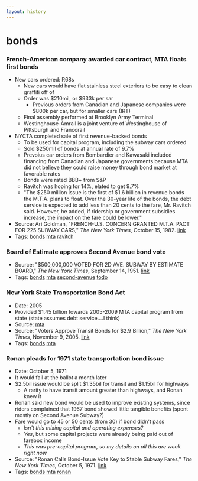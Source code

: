 ```yaml
---
layout: history
---
```

# bonds
### French-American company awarded car contract, MTA floats first bonds
- New cars ordered: R68s
  - New cars would have flat stainless steel exteriors to be easy to clean graffiti off of
  - Order was $210mil, or $933k per sar
    - Previous orders from Canadian and Japanese companies were $800k per car, but for smaller cars (IRT)
  - Final assembly performed at Brooklyn Army Terminal
  - Westinghouse-Amrail is a joint venture of Westinghouse of Pittsburgh and Francorail
- NYCTA completed sale of first revenue-backed bonds
  - To be used for capital program, including the subway cars ordered
  - Sold $250mil of bonds at annual rate of 9.7%
  - Prevoius car orders from Bombardier and Kawasaki included financing from Canadian and Japanese governments because MTA did not believe they could raise money through bond market at favorable rates
  - Bonds were rated BBB+ from S&P
  - Ravitch was hoping for 14%, elated to get 9.7%
  - "The $250 million issue is the first of $1.6 billion in revenue bonds the M.T.A. plans to float. Over the 30-year life of the bonds, the debt service is expected to add less than 20 cents to the fare, Mr. Ravitch said. However, he added, if ridership or government subsidies increase, the impact on the fare could be lower."
- Source: Ari Goldman, "FRENCH-U.S. CONCERN GRANTED M.T.A. PACT FOR 225 SUBWAY CARS," *The New York Times*, October 15, 1982. [link](https://nyti.ms/2ocwtWz)
- Tags: [bonds](../../tags/bonds/) [mta](../../tags/mta/) [ravitch](../../tags/ravitch/)

### Board of Estimate approves Second Avenue bond vote
- Source: "$500,000,000 VOTED FOR 2D AVE. SUBWAY BY ESTIMATE BOARD," *The New York Times*, September 14, 1951. [link](https://nyti.ms/2yeYK1C)
- Tags: [bonds](../../tags/bonds/) [mta](../../tags/mta/) [second-avenue](../../tags/second-avenue/) [todo](../../tags/todo/)

### New York State Transportation Bond Act
- Date: 2005
- Provided $1.45 billion towards 2005-2009 MTA capital program from state (state assumes debt service….I think)
- Source: [mta](http://web.mta.info/mta/bondact.htm)
- Source: "Voters Approve Transit Bonds for $2.9 Billion," *The New York Times*, November 9, 2005. [link](http://www.nytimes.com/2005/11/09/nyregion/metrocampaigns/voters-approve-transit-bonds-for-29-billion.html?_r=0)
- Tags: [bonds](../../tags/bonds/) [mta](../../tags/mta/)

### Ronan pleads for 1971 state transportation bond issue
- Date: October 5, 1971
- It would fail at the ballot a month later
- $2.5bil issue would be split $1.35bil for transit and $1.15bil for highways
  - A rarity to have transit amount greater than highways, and Ronan knew it
- Ronan said new bond would be used to improve existing systems, since riders complained that 1967 bond showed little tangible benefits (spent mostly on Second Avenue Subway?)
- Fare would go to 45 or 50 cents (from 30) if bond didn't pass
  - *Isn't this mixing capital and operating expenses?*
  - *Yes*, but some capital projects were already being paid out of farebox income
  - *This was pre-capital program, so my details on all this are weak right now*
- Source: "Ronan Calls Bond-Issue Vote Key to Stable Subway Fares," *The New York Times*, October 5, 1971. [link](http://www.nytimes.com/1971/10/05/archives/ronan-calls-bondissue-vote-key-to-stable-subway-fares.html)
- Tags: [bonds](../../tags/bonds/) [mta](../../tags/mta/) [ronan](../../tags/ronan/)
